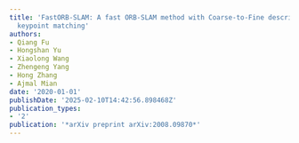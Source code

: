 ```yaml
---
title: 'FastORB-SLAM: A fast ORB-SLAM method with Coarse-to-Fine descriptor independent
  keypoint matching'
authors:
- Qiang Fu
- Hongshan Yu
- Xiaolong Wang
- Zhengeng Yang
- Hong Zhang
- Ajmal Mian
date: '2020-01-01'
publishDate: '2025-02-10T14:42:56.898468Z'
publication_types:
- '2'
publication: '*arXiv preprint arXiv:2008.09870*'
---
```

